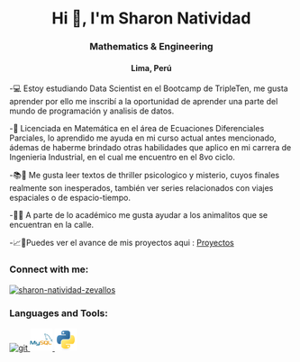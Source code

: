 <h1 align="center">Hi 👋, I'm Sharon Natividad</h1>
<h3 align="center">Mathematics & Engineering</h3>
<h4 align="center">Lima, Perú</h4>

-💻 Estoy estudiando Data Scientist en el Bootcamp de TripleTen, me gusta aprender por ello me inscribí a la oportunidad de aprender una parte del mundo de programación y analisis de datos.

-📜 Licenciada en Matemática en el área de Ecuaciones Diferenciales Parciales, lo aprendido me ayuda en mi curso actual antes mencionado, ádemas de haberme brindado otras habilidades que aplico en mi carrera de Ingenieria Industrial, en el cual me encuentro en el 8vo ciclo.

-📚🔎 Me gusta leer textos de thriller psicologico y misterio, cuyos finales realmente son inesperados, también ver series relacionados con viajes espaciales o de espacio-tiempo.

-🐶🐱 A parte de lo académico me gusta ayudar a los animalitos que se encuentran en la calle.

-📈🔎Puedes ver el avance de mis proyectos aqui : [Proyectos](https://github.com/SharonNatize)

<h3 align="left">Connect with me:</h3>
<p align="left">
<a href="https://linkedin.com/in/sharon-natividad-zevallos" target="blank"><img align="center" src="https://raw.githubusercontent.com/rahuldkjain/github-profile-readme-generator/master/src/images/icons/Social/linked-in-alt.svg" alt="sharon-natividad-zevallos" height="30" width="40" /></a>
</p>

<h3 align="left">Languages and Tools:</h3>
<p align="left"> <a href="https://git-scm.com/" target="_blank" rel="noreferrer"> <img src="https://www.vectorlogo.zone/logos/git-scm/git-scm-icon.svg" alt="git" width="40" height="40"/> </a> <a href="https://www.mysql.com/" target="_blank" rel="noreferrer"> <img src="https://raw.githubusercontent.com/devicons/devicon/master/icons/mysql/mysql-original-wordmark.svg" alt="mysql" width="40" height="40"/> </a> <a href="https://www.python.org" target="_blank" rel="noreferrer"> <img src="https://raw.githubusercontent.com/devicons/devicon/master/icons/python/python-original.svg" alt="python" width="40" height="40"/> </a> </p>
